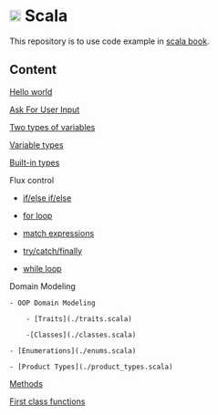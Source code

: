  # <img src="https://cdn.jsdelivr.net/gh/devicons/devicon@latest/icons/scala/scala-original.svg" width=20px/> Scala

 This repository is to use code example in [scala book](https://docs.scala-lang.org/scala3/book/introduction.html).

 ## Content

 [Hello world](./hello.scala)

 [Ask For User Input](./ask.scala)

 [Two types of variables](./variables.scala)

 [Variable types](./variables_types.scala)

 [Built-in types](./builtin_types.scala)

 Flux control

 - [if/else if/else](./if_else.scala)

 - [for loop](./for_loop.scala)

 - [match expressions](./match_expressions.scala)

 - [try/catch/finally](./try_catch.scala)

 - [while loop](./while_loop.scala)

Domain Modeling

    - OOP Domain Modeling

        - [Traits](./traits.scala)

        -[Classes](./classes.scala)

    - [Enumerations](./enums.scala)

    - [Product Types](./product_types.scala)

[Methods](./methods.scala)

[First class functions](./first_class_functions.scala)